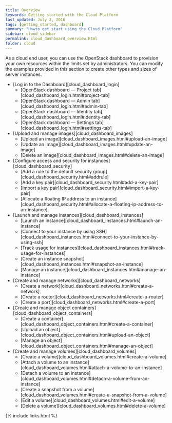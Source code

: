 ```yaml
---
title: Overview
keywords: Getting started with the Cloud Platform
last_updated: July 3, 2016
tags: [getting_started, dashboard]
summary: "Howto get start using the Cloud Platform"
sidebar: cloud_sidebar
permalink: cloud_dashboard_overview.html
folder: cloud
---
```


As a cloud end user, you can use the OpenStack dashboard to provision your own resources within the limits set by administrators. You can modify the examples provided in this section to create other types and sizes of server instances.

* [Log in to the Dashboard][cloud_dashboard_login]
  - [OpenStack dashboard — Project tab][cloud_dashboard_login.html#project-tab]
  - [OpenStack dashboard — Admin tab][cloud_dashboard_login.html#admin-tab]
  - [OpenStack dashboard — Identity tab][cloud_dashboard_login.html#identity-tab]
  - [OpenStack dashboard — Settings tab][cloud_dashboard_login.html#settings-tab]
* [Upload and manage images][cloud_dashboard_images]
  - [Upload an image][cloud_dashboard_images.html#upload-an-image]
  - [Update an image][cloud_dashboard_images.html#update-an-image]
  - [Delete an image][cloud_dashboard_images.html#delete-an-image]
* [Configure access and security for instances][cloud_dashboard_security]
  - [Add a rule to the default security group][cloud_dashboard_security.html#addrule]
  - [Add a key pair][cloud_dashboard_security.html#add-a-key-pair]
  - [Import a key pair][cloud_dashboard_security.html#import-a-key-pair]
  - [Allocate a floating IP address to an instance][cloud_dashboard_security.html#allocate-a-floating-ip-address-to-an-instance]
* [Launch and manage instances][cloud_dashboard_instances]
  - [Launch an instance][cloud_dashboard_instances.html#launch-an-instance]
  - [Connect to your instance by using SSH][cloud_dashboard_instances.html#connect-to-your-instance-by-using-ssh]
  - [Track usage for instances][cloud_dashboard_instances.html#track-usage-for-instances]
  - [Create an instance snapshot][cloud_dashboard_instances.html#snapshot-an-instance]
  - [Manage an instance][cloud_dashboard_instances.html#manage-an-instance]
* [Create and manage networks][cloud_dashboard_networks]
  - [Create a network][cloud_dashboard_networks.html#create-a-network]
  - [Create a router][cloud_dashboard_networks.html#create-a-router]
  - [Create a port][cloud_dashboard_networks.html#create-a-port]
* [Create and manage object containers][cloud_dashboard_object_containers]
  - [Create a container][cloud_dashboard_object_containers.html#create-a-container]
  - [Upload an object][cloud_dashboard_object_containers.html#upload-an-object]
  - [Manage an object][cloud_dashboard_object_containers.html#manage-an-object]
* [Create and manage volumes][cloud_dashboard_volumes]
  - [Create a volume][cloud_dashboard_volumes.html#create-a-volume]
  - [Attach a volume to an instance][cloud_dashboard_volumes.html#attach-a-volume-to-an-instance]
  - [Detach a volume to an instance][cloud_dashboard_volumes.html#detach-a-volume-from-an-instance]
  - [Create a snapshot from a volume][cloud_dashboard_volumes.html#create-a-snapshot-from-a-volume]
  - [Edit a volume][cloud_dashboard_volumes.html#edit-a-volume]
  - [Delete a volume][cloud_dashboard_volumes.html#delete-a-volume]

{% include links.html %}
